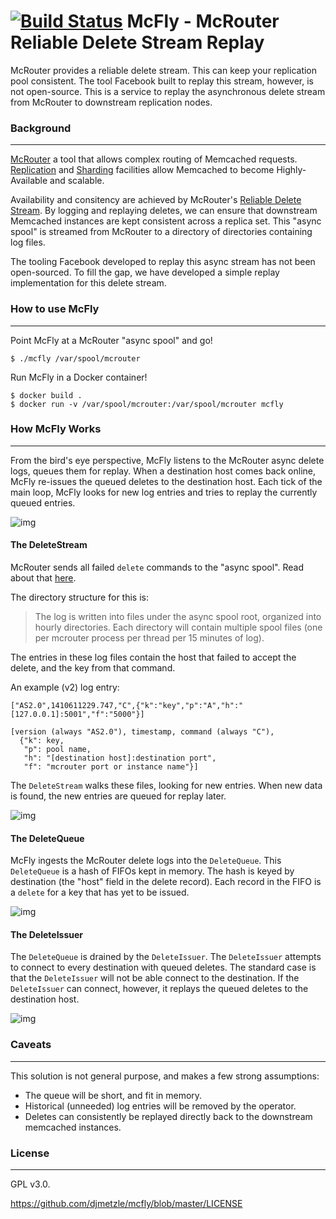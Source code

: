 # [![Build Status](https://travis-ci.com/djmetzle/mcfly.svg?branch=master)](https://travis-ci.com/djmetzle/mcfly) McFly - McRouter Reliable Delete Stream Replay

McRouter provides a reliable delete stream.
This can keep your replication pool consistent.
The tool Facebook built to replay this stream, however, is not open-source.
This is a service to replay the asynchronous delete stream from
McRouter to downstream replication nodes.

### Background
---

[McRouter](https://github.com/facebook/mcrouter) a tool that allows complex routing of Memcached requests.
[Replication](https://github.com/facebook/mcrouter/wiki/Replicated-pools-setup) and [Sharding](https://github.com/facebook/mcrouter/wiki/Sharded-pools-setup) facilities allow Memcached to become Highly-Available and scalable.

Availability and consitency are achieved by McRouter's [Reliable Delete Stream](https://github.com/facebook/mcrouter/wiki/Features#reliable-delete-stream).
By logging and replaying deletes, we can ensure that downstream Memcached instances are kept consistent across a replica set.
This "async spool" is streamed from McRouter to a directory of directories containing log files.

The tooling Facebook developed to replay this async stream has not been open-sourced.
To fill the gap, we have developed a simple replay implementation for this delete stream.

### How to use McFly
---

Point McFly at a McRouter "async spool" and go!

```shell
$ ./mcfly /var/spool/mcrouter
```

Run McFly in a Docker container!
```shell
$ docker build .
$ docker run -v /var/spool/mcrouter:/var/spool/mcrouter mcfly
```

### How McFly Works
---

From the bird's eye perspective, McFly listens to the McRouter async delete logs, queues them for replay.
When a destination host comes back online, McFly re-issues the queued deletes to the destination host.
Each tick of the main loop, McFly looks for new log entries and tries to replay the currently queued entries.

![img](http://yuml.me/21ba8195.png)
<!-- http://yuml.me/diagram/scruffy;dir:LR/class/edit/[DeleteStream]->[DeleteQueue{bg:lightblue}], [Async Log Files{bg:lightyellow}]-.->[DeleteStream], [DeleteQueue]->[DeleteIssuer], [DeleteIssuer]-.-^[Destination Hosts{bg:palegreen}] -->

#### The DeleteStream
McRouter sends all failed `delete` commands to the "async spool".
Read about that [here](https://github.com/facebook/mcrouter/wiki/Features#reliable-delete-stream).

The directory structure for this is:

> The log is written into files under the async spool root, organized into hourly directories.
> Each directory will contain multiple spool files (one per mcrouter process per thread per 15 minutes of log).

The entries in these log files contain the host that failed to accept the delete, and the key from that command.

An example (v2) log entry:
```
["AS2.0",1410611229.747,"C",{"k":"key","p":"A","h":"[127.0.0.1]:5001","f":"5000"}]
```

```
[version (always "AS2.0"), timestamp, command (always "C"),
  {"k": key,
   "p": pool name,
   "h": "[destination host]:destination port",
   "f": "mcrouter port or instance name"}]
```

The `DeleteStream` walks these files, looking for new entries.
When new data is found, the new entries are queued for replay later.

![img](http://yuml.me/78064931.png)


#### The DeleteQueue
McFly ingests the McRouter delete logs into the `DeleteQueue`.
This `DeleteQueue` is a hash of FIFOs kept in memory.
The hash is keyed by destination (the "host" field in the delete record).
Each record in the FIFO is a `delete` for a key that has yet to be issued.

![img](http://yuml.me/e44da816.png)
<!-- https://yuml.me/diagram/scruffy;dir:LR/class/edit/[DeleteQueue],[DeleteQueue]->[Destination%20c],[Destination%20C]->[Delete%20FIFO%20C],[DeleteQueue]->[Destination%20B],[Destination%20B]->[Delet%20e%20FIFO%20B],[DeleteQueue]->[Destination%20A],[Destination%20A]->[Delete%20FIFO%20A] -->

#### The DeleteIssuer
The `DeleteQueue` is drained by the `DeleteIssuer`.
The `DeleteIssuer` attempts to connect to every destination with queued deletes.
The standard case is that the `DeleteIssuer` will not be able connect to the destination.
If the `DeleteIssuer` can connect, however, it replays the queued deletes to the destination host.

![img](http://yuml.me/44b8e39a.png)
<!-- http://yuml.me/diagram/scruffy/class/edit/[Delete FIFO{bg:lightyellow}]-.-^[DeleteIssuer],[DeleteIssuer]->[MemcachedConnector],[MemcachedConnector]-.-^[Destination Host{bg:green}] -->

### Caveats
---
This solution is not general purpose, and makes a few strong assumptions:
- The queue will be short, and fit in memory.
- Historical (unneeded) log entries will be removed by the operator.
- Deletes can consistently be replayed directly back to the downstream memcached instances.

### License
---
GPL v3.0.

https://github.com/djmetzle/mcfly/blob/master/LICENSE
